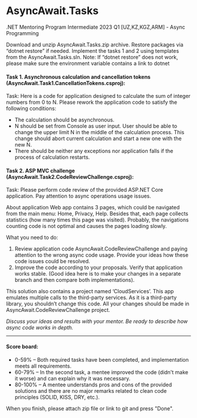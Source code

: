 # AsyncAwait.Tasks
 .NET Mentoring Program Intermediate 2023 Q1 [UZ,KZ,KGZ,ARM] - Async Programming

Download and unzip AsyncAwait.Tasks.zip archive. Restore packages via “dotnet restore” if needed. Implement the tasks 1 and 2 using templates from the AsyncAwait.Tasks.sln.
Note: If “dotnet restore” does not work, please make sure the environment variable contains a link to dotnet

#### Task 1. Asynchronous calculation and cancellation tokens (AsyncAwait.Task1.CancellationTokens.csproj):
Task:
Here is a code for application designed to calculate the sum of integer numbers from 0 to N. Please rework the application code to satisfy the following conditions:
- The calculation should be asynchronous.
- N should be set from Console as user input. User should be able to change the upper limit N in the middle of the calculation process. This change should abort current calculation and start a new one with the new N.
- There should be neither any exceptions nor application falls if the process of calculation restarts.

#### Task 2. ASP MVC challenge (AsyncAwait.Task2.CodeReviewChallenge.csproj):
Task:
Please perform code review of the provided ASP.NET Core application. Pay attention to async operations usage issues.

About application
Web app contains 3 pages, which could be navigated from the main menu: Home, Privacy, Help. Besides that, each page collects statistics (how many times this page was visited).
Probably, the navigations counting code is not optimal and causes the pages  loading slowly.

What you need to do:
1) Review application code AsyncAwait.CodeReviewChallenge and paying attention to the wrong async code usage. Provide your ideas how these code issues could be resolved.
2) Improve the code according to your proposals. Verify that application works stable. (Good idea here is to make your changes in a separate branch and then compare both implementations).

This solution also contains a project named ‘CloudServices’. This app emulates multiple calls to the third-party services. As it is a third-party library,  you shouldn’t change this code. All your changes should be made in AsyncAwait.CodeReviewChallenge project.

*Discuss your ideas and results with your mentor. Be ready to describe how async code works in depth.*

<hr/>

#### Score board:
- 0-59% – Both required tasks have been completed, and implementation meets all requirements.
- 60-79% – In the second task, a mentee improved the code (didn't make it worse) and can explain why it was necessary.
- 80-100% – A mentee understands pros and cons of the provided solutions and there are no major remarks related to clean code principles (SOLID, KISS, DRY, etc.).

When you finish, please attach zip file or link to git and press "Done".